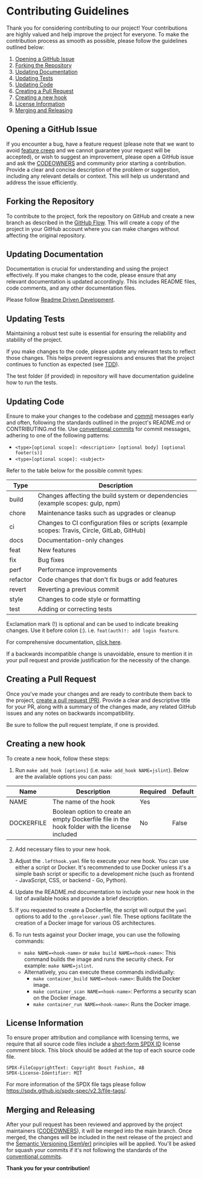 # Contributing Guidelines

Thank you for considering contributing to our project! Your contributions are highly valued and help improve the project for everyone. To make the contribution process as smooth as possible, please follow the guidelines outlined below:

1. [Opening a GitHub Issue](#opening-a-github-issue)
1. [Forking the Repository](#forking-the-repository)
1. [Updating Documentation](#updating-documentation)
1. [Updating Tests](#updating-tests)
1. [Updating Code](#updating-code)
1. [Creating a Pull Request](#creating-a-pull-request)
1. [Creating a new hook](#creating-a-new-hook)
1. [License Information](#license-information)
1. [Merging and Releasing](#merging-and-releasing)

## Opening a GitHub Issue

If you encounter a bug, have a feature request (please note that we want to avoid [feature creep][feature-creep] and we cannot guarantee your request will be accepted), or wish to suggest an improvement, please open a GitHub issue and ask the [CODEOWNERS][codeowners] and community prior starting a contribution. Provide a clear and concise description of the problem or suggestion, including any relevant details or context. This will help us understand and address the issue efficiently.

## Forking the Repository

To contribute to the project, fork the repository on GitHub and create a new branch as described in the [GitHub Flow][github-flow]. This will create a copy of the project in your GitHub account where you can make changes without affecting the original repository.

## Updating Documentation

Documentation is crucial for understanding and using the project effectively. If you make changes to the code, please ensure that any relevant documentation is updated accordingly. This includes README files, code comments, and any other documentation files.

Please follow [Readme Driven Development][rdd].

## Updating Tests

Maintaining a robust test suite is essential for ensuring the reliability and stability of the project.

If you make changes to the code, please update any relevant tests to reflect those changes. This helps
prevent regressions and ensures that the project continues to function as expected (see [TDD][tdd]).

The test folder (if provided) in repository will have documentation guideline how to run the tests.

## Updating Code

Ensure to make your changes to the codebase and [commit][commit-and-review] messages early and often, following the standards outlined in the project's README.md or CONTRIBUTING.md file. Use [conventional commits][conventional-commits] for commit messages, adhering to one of the following patterns:

 - `<type>[optional scope]: <description> [optional body] [optional footer(s)]`
 - `<type>[optional scope]: <subject>`

Refer to the table below for the possible commit types:

| Type | Description|
| ---- | ---- |
| build | Changes affecting the build system or dependencies (example scopes: gulp, npm)
| chore | Maintenance tasks such as upgrades or cleanup |
| ci | Changes to CI configuration files or scripts (example scopes: Travis, Circle, GitLab, GitHub) |
| docs | Documentation-only changes |
| feat | New features |
| fix | Bug fixes |
| perf | Performance improvements |
| refactor | Code changes that don't fix bugs or add features |
| revert | Reverting a previous commit |
| style | Changes to code style or formatting |
| test | Adding or correcting tests |

Exclamation mark (!) is optional and can be used to indicate breaking changes. Use it before colon (:). i.e. `feat(auth)!: add login feature`.

For comprehensive documentation, [click here][conventional-commits].

If a backwards incompatible change is unavoidable, ensure to mention it in your pull request and provide justification for the necessity of the change.

## Creating a Pull Request

Once you've made your changes and are ready to contribute them back to the project, [create a pull request (PR)][pr]. Provide a clear and descriptive title for your PR, along with a summary of the changes made, any related GitHub issues and any notes on backwards incompatibility.

Be sure to follow the pull request template, if one is provided.

## Creating a new hook

To create a new hook, follow these steps:

1. Run `make add_hook [options]` (i.e. `make add_hook NAME=jslint`). Below are the available options you can pass:

Name|Description|Required|Default|
---|---|---|---|
NAME|The name of the hook|Yes||
DOCKERFILE|Boolean option to create an empty Dockerfile file in the hook folder with the license included|No|False|

2. Add necessary files to your new hook.
3. Adjust the `.lefthook.yaml` file to execute your new hook. You can use either a script or Docker. It's recommended to use Docker unless it's a simple bash script or specific to a development niche (such as frontend - JavaScript, CSS, or backend - Go, Python).
4. Update the README.md documentation to include your new hook in the list of available hooks and provide a brief description.
5. If you requested to create a Dockerfile, the script will output the `yaml` options to add to the `.goreleaser.yaml` file. These options facilitate the creation of a Docker image for various OS architectures.
6. To run tests against your Docker image, you can use the following commands:

   - `make NAME=<hook-name>` or `make build NAME=<hook-name>`: This command builds the image and runs the security check. For example: `make NAME=jslint`.
   - Alternatively, you can execute these commands individually:
     - `make container_build NAME=<hook-name>`: Builds the Docker image.
     - `make container_scan NAME=<hook-name>`: Performs a security scan on the Docker image.
     - `make container_run NAME=<hook-name>`: Runs the Docker image.

## License Information

To ensure proper attribution and compliance with licensing terms, we require that all source code files include a [short-form SPDX ID][spdx-license-info] license comment block. This block should be added at the top of each source code file. 

```
SPDX-FileCopyrightText: Copyright Boozt Fashion, AB
SPDX-License-Identifier: MIT
```

For more information of the SPDX file tags please follow https://spdx.github.io/spdx-spec/v2.3/file-tags/.

## Merging and Releasing

After your pull request has been reviewed and approved by the project maintainers ([CODEOWNERS][codeowners]), it will be merged into the main branch. Once merged, the changes will be included in the next release of the project and the [Semantic Versioning (SemVer)][semver] principles will be applied. You'll be asked for squash your commits if it's not following the standards of the [conventional commits][conventional-commits].

**Thank you for your contribution!**

[feature-creep]: https://en.wikipedia.org/wiki/Feature_creep
[codeowners]: https://docs.github.com/en/repositories/managing-your-repositorys-settings-and-features/customizing-your-repository/about-code-owners
[github-flow]: https://docs.github.com/en/get-started/using-github/github-flow
[rdd]: https://tom.preston-werner.com/2010/08/23/readme-driven-development.html
[tdd]: https://en.wikipedia.org/wiki/Test-driven_development
[commit-and-review]: https://docs.github.com/en/desktop/making-changes-in-a-branch/committing-and-reviewing-changes-to-your-project-in-github-desktop
[conventional-commits]: https://www.conventionalcommits.org/en/v1.0.0/
[pr]: https://docs.github.com/en/pull-requests/collaborating-with-pull-requests/proposing-changes-to-your-work-with-pull-requests/creating-a-pull-request
[semver]: https://semver.org/
[spdx-license-info]: https://spdx.dev/learn/handling-license-info/
